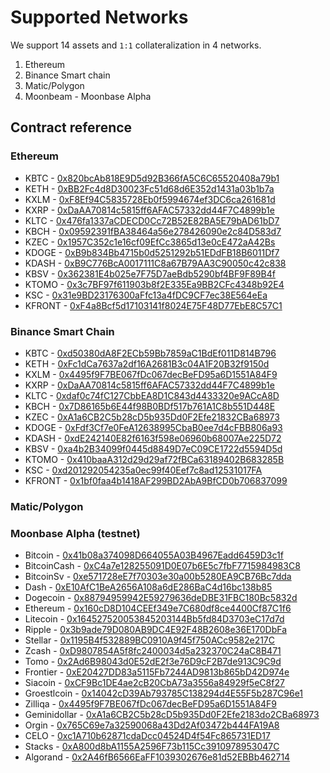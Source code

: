 # Supported Networks

We support 14 assets and `1:1` collateralization in 4 networks.

1. Ethereum
2. Binance Smart chain
3. Matic/Polygon
4. Moonbeam - Moonbase Alpha

## Contract reference

### Ethereum

-   KBTC - [0x820bcAb818E9D5d92B366fA5C6C65520408a79b1](https://kovan.etherscan.io/token/0x820bcAb818E9D5d92B366fA5C6C65520408a79b1)
-   KETH - [0xBB2Fc4d8D30023Fc51d68d6E352d1431a03b1b7a](https://kovan.etherscan.io/token/0xBB2Fc4d8D30023Fc51d68d6E352d1431a03b1b7a)
-   KXLM - [0xF8Ef94C5835728Eb0f5994674ef3DC6ca261681d](https://kovan.etherscan.io/token/0xF8Ef94C5835728Eb0f5994674ef3DC6ca261681d)
-   KXRP - [0xDaAA70814c5815ff6AFAC57332dd44F7C4899b1e](https://kovan.etherscan.io/token/0xDaAA70814c5815ff6AFAC57332dd44F7C4899b1e)
-   KLTC - [0x476fa1337aCDECD0Cc72B52E82BA5E79bAD61bD7](https://kovan.etherscan.io/token/0x476fa1337aCDECD0Cc72B52E82BA5E79bAD61bD7)
-   KBCH - [0x09592391fBA38464a56e278426090e2c84D583d7](https://kovan.etherscan.io/token/0x09592391fBA38464a56e278426090e2c84D583d7)
-   KZEC - [0x1957C352c1e16cf09EfCc3865d13e0cE472aA42Bs](https://kovan.etherscan.io/token/0x1957C352c1e16cf09EfCc3865d13e0cE472aA42B)
-   KDOGE - [0xB9b834Bb4715b0d5251292b51EDdFB18B6011Df7](https://kovan.etherscan.io/token/0xB9b834Bb4715b0d5251292b51EDdFB18B6011Df7)
-   KDASH - [0xB9C776BcA0017111C8a67B79AA3C90050c42c838](https://kovan.etherscan.io/token/0xB9C776BcA0017111C8a67B79AA3C90050c42c838)
-   KBSV - [0x362381E4b025e7F75D7aeBdb5290bf4BF9F89B4f](https://kovan.etherscan.io/token/0x362381E4b025e7F75D7aeBdb5290bf4BF9F89B4f)
-   KTOMO - [0x3c7BF97f611903b8f2E335Ea9BB2CFc4348b92E4](https://kovan.etherscan.io/token/0x3c7BF97f611903b8f2E335Ea9BB2CFc4348b92E4)
-   KSC - [0x31e9BD23176300aFfc13a4fDC9CF7ec38E564eEa](https://kovan.etherscan.io/token/0x31e9BD23176300aFfc13a4fDC9CF7ec38E564eEa)
-   KFRONT - [0xF4a8Bcf5d17103141f8024E75F48D77EbE8C57C1](https://kovan.etherscan.io/token/0xF4a8Bcf5d17103141f8024E75F48D77EbE8C57C1)

### Binance Smart Chain

-   KBTC - [0xd50380dA8F2ECb59Bb7859aC1BdEf011D814B796](https://testnet.bscscan.com/token/0xd50380dA8F2ECb59Bb7859aC1BdEf011D814B796)
-   KETH - [0xFc1dCa7637a2df16A2681B3c04A1F20B32f9150d](https://testnet.bscscan.com/token/0xFc1dCa7637a2df16A2681B3c04A1F20B32f9150d)
-   KXLM - [0x4495f9F7BE067fDc067decBeFD95a6D1551A84F9](https://testnet.bscscan.com/token/0x4495f9F7BE067fDc067decBeFD95a6D1551A84F9)
-   KXRP - [0xDaAA70814c5815ff6AFAC57332dd44F7C4899b1e](https://testnet.bscscan.com/token/0xDaAA70814c5815ff6AFAC57332dd44F7C4899b1e)
-   KLTC - [0xdaf0c74fC127CbbEA8D1C843d4433320e9ACcA8D](https://testnet.bscscan.com/token/0xdaf0c74fC127CbbEA8D1C843d4433320e9ACcA8D)
-   KBCH - [0x7D86165b6E44f98B0BDf517b761A1C8b551D448E](https://testnet.bscscan.com/token/0x7D86165b6E44f98B0BDf517b761A1C8b551D448E)
-   KZEC - [0xA1a6CB2C5b28cD5b935Dd0F2Efe21832CBa68973](https://testnet.bscscan.com/token/0xA1a6CB2C5b28cD5b935Dd0F2Efe21832CBa68973)
-   KDOGE - [0xFdf3Cf7e0FeA12638995CbaB0ee7d4cFBB806a93](https://testnet.bscscan.com/token/0xFdf3Cf7e0FeA12638995CbaB0ee7d4cFBB806a93)
-   KDASH - [0xdE242140E82f6163f598e06960b68007Ae225D72](https://testnet.bscscan.com/token/0xdE242140E82f6163f598e06960b68007Ae225D72)
-   KBSV - [0xa4b2B34099f0445d8849D7eC09CE1722d5594D5d](https://testnet.bscscan.com/token/0xa4b2B34099f0445d8849D7eC09CE1722d5594D5d)
-   KTOMO - [0x410baaA312d29d29af72fBCa63189402B683285B](https://testnet.bscscan.com/token/0x410baaA312d29d29af72fBCa63189402B683285B)
-   KSC - [0xd201292054235a0ec99f40Eef7c8ad12531017FA](https://testnet.bscscan.com/token/0xd201292054235a0ec99f40Eef7c8ad12531017FA)
-   KFRONT - [0x1bf0faa4b1418AF299BD2AbA9BfCD0b706837099](https://testnet.bscscan.com/token/0x1bf0faa4b1418AF299BD2AbA9BfCD0b706837099)

### Matic/Polygon

### Moonbase Alpha (testnet)

-   Bitcoin - [0x41b08a374098D664055A03B4967Eadd6459D3c1f](https://moonbase-blockscout.testnet.moonbeam.network/address/)
-   BitcoinCash - [0xC4a7e128255091D0E07b6E5c7fbF7715984983C8](https://moonbase-blockscout.testnet.moonbeam.network/address/)
-   BitcoinSv - [0xe571728eE7f70303e30a00b5280EA9CB76Bc7dda](https://moonbase-blockscout.testnet.moonbeam.network/address/)
-   Dash - [0xE10AfC1BeA2656A108a6dE286BaC4d16bc138b85](https://moonbase-blockscout.testnet.moonbeam.network/address/)
-   Dogecoin - [0x88794959942E59279636deDBE31FBC180Bc5832d](https://moonbase-blockscout.testnet.moonbeam.network/address/)
-   Ethereum - [0x160cD8D104CEEf349e7C680df8ce4400Cf87C1f6](https://moonbase-blockscout.testnet.moonbeam.network/address/)
-   Litecoin - [0x164527520053845203144Bb5fd84D3703eC17d7d](https://moonbase-blockscout.testnet.moonbeam.network/address/)
-   Ripple - [0x3b9ade79D080AB9DC4E92F48B2608e36E170DbFa](https://moonbase-blockscout.testnet.moonbeam.network/address/)
-   Stellar - [0x1195B4f532889BC0910A9f45f750ACc9582e217C](https://moonbase-blockscout.testnet.moonbeam.network/address/)
-   Zcash - [0xD9807854A5f8fc2400034d5a232370C24aC8B471](https://moonbase-blockscout.testnet.moonbeam.network/address/)
-   Tomo - [0x2Ad6B98043d0E52dE2f3e76D9cF2B7de913C9C9d](https://moonbase-blockscout.testnet.moonbeam.network/address/)
-   Frontier - [0xE20427DD83a5115Fb7244AD9813b865bD42D974e](https://moonbase-blockscout.testnet.moonbeam.network/address/)
-   Siacoin - [0xCF9Bc1DE4ae2cB20CbA73a3556a84929f5eC8f27](https://moonbase-blockscout.testnet.moonbeam.network/address/)
-   Groestlcoin - [0x14042cD39Ab793785C138294d4E55F5b287C96e1](https://moonbase-blockscout.testnet.moonbeam.network/address/)
-   Zilliqa - [0x4495f9F7BE067fDc067decBeFD95a6D1551A84F9](https://moonbase-blockscout.testnet.moonbeam.network/address/)
-   Geminidollar - [0xA1a6CB2C5b28cD5b935Dd0F2Efe2183do2CBa68973](https://moonbase-blockscout.testnet.moonbeam.network/address/)
-   Orgin - [0x765C69e7a32590068a43Dd2Af03472b444FA19A8](https://moonbase-blockscout.testnet.moonbeam.network/address/)
-   CELO - [0xc1A710b62871cdaDcc04524D4f54Fc865731ED17](https://moonbase-blockscout.testnet.moonbeam.network/address/)
-   Stacks - [0xA800d8bA1155A2596F73b115Cc3910978953047C](https://moonbase-blockscout.testnet.moonbeam.network/address/)
-   Algorand - [0x2A46fB6566EaFF1039302676e81d52EBBb462714](https://moonbase-blockscout.testnet.moonbeam.network/address/)
